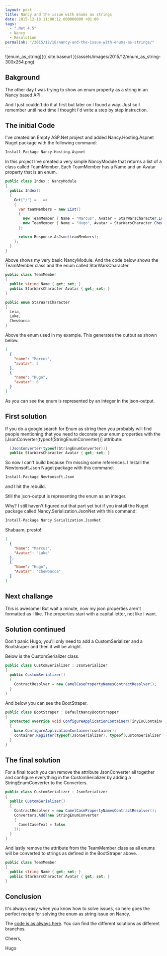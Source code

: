 ```yaml
---
layout: post
title: Nancy and the issue with Enums as strings
date: 2015-12-18 11:00:12.000000000 +01:00
tags:
  - ".Net 4.5"
  - Nancy
  - Resolution
permalink: "/2015/12/18/nancy-and-the-issue-with-enums-as-strings/"
---
```


![enum_as_string]({{ site.baseurl }}/assets/images/2015/12/enum_as_string-300x254.png)

## Bakground

The other day I was trying to show an enum property as a string in an Nancy based API.

And I just couldn't do it at first but later on I found a way. Just so I remember until next time I thought I'd write a step by step instruction.

## The initial Code

I've created an Empty ASP.Net project and added Nancy.Hosting.Aspnet Nuget package with the following command:

```bash
Install-Package Nancy.Hosting.Aspnet
```

In this project I've created a very simple NancyModule that returns a list of a class called TeamMember. Each TeamMember has a Name and an Avatar property that is an enum.

```csharp
public class Index : NancyModule
{
  public Index()
  {
    Get["/"] = _ =>
    {
      var teamMembers = new List()
      {
        new TeamMember { Name = "Marcus", Avatar = StarWarsCharacter.Luke },
        new TeamMember { Name = "Hugo", Avatar = StarWarsCharacter.Chewbacca }
      };

      return Response.AsJson(teamMembers);
    };
  }
}
```

Above shows my very basic NancyModule. And the code below shows the TeamMember class and the enum called StarWarsCharacter.

```csharp
public class TeamMember
{
  public string Name { get; set; }
  public StarWarsCharacter Avatar { get; set; }
}
```

```csharp
public enum StarWarsCharacter
{
  Leia,
  Luke,
  Chewbacca
}
```

Above the enum used in my example. This generates the output as shown below.

```json
[
  {
    "name": "Marcus",
    "avatar": 2
  },
  {
    "name": "Hugo",
    "avatar": 6
  }
]
```

As you can see the enum is represented by an integer in the json-output.

## First solution

If you do a google search for Enum as string then you probably will find people mentioning that you need to decorate your enum properties with the [JsonConverter(typeof(StringEnumConverter))] attribute:

```csharp
  [JsonConverter(typeof(StringEnumConverter))]
  public StarWarsCharacter Avatar { get; set; }
```

So now I can't build because I'm missing some references. I Install the Newtonsoft.Json Nuget package with this command:

```bash
Install-Package Newtonsoft.Json
```

and I hit the rebuild.

Still the json-output is representing the enum as an integer.

Why? I still haven't figured out that part yet but if you install the Nuget package called Nancy.Serialization.JsonNet with this command:

```bash
Install-Package Nancy.Serialization.JsonNet
```

Shabaam, presto!

```json
[
  {
    "Name": "Marcus",
    "Avatar": "Luke"
  },
  {
    "Name": "Hugo",
    "Avatar": "Chewbacca"
  }
]
```

## Next challange

This is awesome! But wait a minute, now my json properties aren't formatted as I like. The properties start with a capital letter, not like I want.

## Solution continued

Don't panic Hugo, you'll only need to add a CustomSerializer and a Bootstraper and then it will be alright.

Below is the CustomSerializer class.

```csharp
public class CustomSerializer : JsonSerializer
{
  public CustomSerializer()
  {
    ContractResolver = new CamelCasePropertyNamesContractResolver();
  }
}
```

And below you can see the BootStraper.

```csharp
public class BootStraper : DefaultNancyBootstrapper
{
  protected override void ConfigureApplicationContainer(TinyIoCContainer container)
  {
    base.ConfigureApplicationContainer(container);
    container.Register(typeof(JsonSerializer), typeof(CustomSerializer));
  }
}
```

## The final solution

For a final touch you can remove the attribute JsonConverter all together and configure everything in the CustomSerializer by adding a StringEnumConverter to the Converters.

```csharp
public class CustomSerializer : JsonSerializer
{
  public CustomSerializer()
  {
    ContractResolver = new CamelCasePropertyNamesContractResolver();
    Converters.Add(new StringEnumConverter
    {
      CamelCaseText = false
    });
  }
}
```

And lastly remove the attribute from the TeamMember class as all enums will be converted to strings as defined in the BootStraper above.

```csharp
public class TeamMember
{
  public string Name { get; set; }
  public StarWarsCharacter Avatar { get; set; }
}
```

## Conclusion

It's always easy when you know how to solve issues, so here goes the perfect recipe for solving the enum as string issue on Nancy.

The [code is as always here](https://github.com/hugohaggmark/HugoHaggmark.Blog/blob/master/HugoHaggmark.Nancy.Enums.As.Strings/Modules/Index.cs). You can find the different solutions as different branches.

Cheers,

Hugo
